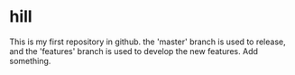 # hill
This is my first repository in github.
the 'master' branch is used to release,
and the 'features' branch is used to develop the new features.
Add something.
